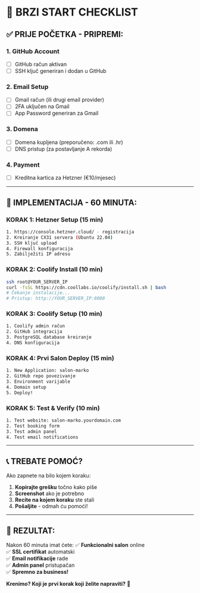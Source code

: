 # 🎯 BRZI START CHECKLIST

## ✅ **PRIJE POČETKA - PRIPREMI:**

### 1. **GitHub Account**
- [ ] GitHub račun aktivan
- [ ] SSH ključ generiran i dodan u GitHub

### 2. **Email Setup**  
- [ ] Gmail račun (ili drugi email provider)
- [ ] 2FA uključen na Gmail
- [ ] App Password generiran za Gmail

### 3. **Domena**
- [ ] Domena kupljena (preporučeno: .com ili .hr)
- [ ] DNS pristup (za postavljanje A rekorda)

### 4. **Payment**
- [ ] Kreditna kartica za Hetzner (€10/mjesec)

---

## 🚀 **IMPLEMENTACIJA - 60 MINUTA:**

### **KORAK 1: Hetzner Setup (15 min)**
```bash
1. https://console.hetzner.cloud/ - registracija
2. Kreiranje CX31 servera (Ubuntu 22.04)
3. SSH ključ upload
4. Firewall konfiguracija
5. Zabilježiti IP adresu
```

### **KORAK 2: Coolify Install (10 min)**
```bash
ssh root@YOUR_SERVER_IP
curl -fsSL https://cdn.coollabs.io/coolify/install.sh | bash
# Čekanje instalacije...
# Pristup: http://YOUR_SERVER_IP:8000
```

### **KORAK 3: Coolify Setup (10 min)**
```bash
1. Coolify admin račun
2. GitHub integracija
3. PostgreSQL database kreiranje
4. DNS konfiguracija
```

### **KORAK 4: Prvi Salon Deploy (15 min)**
```bash
1. New Application: salon-marko
2. GitHub repo povezivanje
3. Environment varijable
4. Domain setup
5. Deploy!
```

### **KORAK 5: Test & Verify (10 min)**
```bash
1. Test website: salon-marko.yourdomain.com
2. Test booking form
3. Test admin panel
4. Test email notifications
```

---

## 📞 **TREBATE POMOĆ?**

Ako zapnete na bilo kojem koraku:

1. **Kopirajte grešku** točno kako piše
2. **Screenshot** ako je potrebno
3. **Recite na kojem koraku** ste stali
4. **Pošaljite** - odmah ću pomoći!

---

## 🎯 **REZULTAT:**

Nakon 60 minuta imat ćete:
✅ **Funkcionalni salon** online  
✅ **SSL certifikat** automatski  
✅ **Email notifikacije** rade  
✅ **Admin panel** pristupačan  
✅ **Spremno za business!**

**Krenimo? Koji je prvi korak koji želite napraviti?** 🚀

